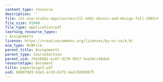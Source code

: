 ```yaml
---
content_type: resource
description: ''
file: /ol-ocw-studio-app/courses/21l-448j-darwin-and-design-fall-2003/696079d3b1e1a119b1f24a2c92036675_paperassgn2.pdf
file_size: 91940
file_type: application/pdf
learning_resource_types:
- Assignments
license: https://creativecommons.org/licenses/by-nc-sa/4.0/
ocw_type: OCWFile
parent_title: Assignments
parent_type: CourseSection
parent_uid: f4410981-ec67-d276-9557-5ea34cc46de4
resourcetype: Document
title: paperassgn2.pdf
uid: 696079d3-b1e1-a119-b1f2-4a2c92036675
---
```

